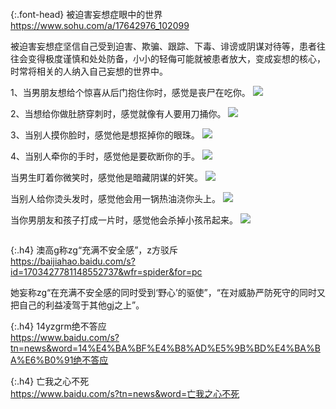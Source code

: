 ```note
```

{:.font-head}
被迫害妄想症眼中的世界
<br>[
https://www.sohu.com/a/17642976_102099
](
https://www.sohu.com/a/17642976_102099
)

被迫害妄想症坚信自己受到迫害、欺骗、跟踪、下毒、诽谤或阴谋对待等，患者往往会变得极度谨慎和处处防备，小小的轻侮可能就被患者放大，变成妄想的核心，时常将相关的人纳入自己妄想的世界中。

1、当男朋友想给个惊喜从后门抱住你时，感觉是丧尸在吃你。
![](http://photocdn.sohu.com/20150604/mp17642976_1433382300147_2.jpeg)

2、当想给你做肚脐穿刺时，感觉就像有人要用刀捅你。
![](http://photocdn.sohu.com/20150604/mp17642976_1433382300147_3_th.jpeg)

3、当别人摸你脸时，感觉他是想抠掉你的眼珠。
![](http://photocdn.sohu.com/20150604/mp17642976_1433382300147_4.jpeg)

4、当别人牵你的手时，感觉他是要砍断你的手。
![](http://photocdn.sohu.com/20150604/mp17642976_1433382300147_5.jpeg)

当男生盯着你微笑时，感觉他是暗藏阴谋的奸笑。
![](http://photocdn.sohu.com/20150604/mp17642976_1433382300147_6.jpeg)

当别人给你烫头发时，感觉他会用一锅热油浇你头上。
![](http://photocdn.sohu.com/20150604/mp17642976_1433382300147_7.jpeg)

当你男朋友和孩子打成一片时，感觉他会杀掉小孩吊起来。
![](http://photocdn.sohu.com/20150604/mp17642976_1433382300147_8.jpeg)

```tip
```

{:.h4}
澳高g称zg“充满不安全感”，z方驳斥
<br>[
https://baijiahao.baidu.com/s?id=1703427781148552737&wfr=spider&for=pc
](
https://baijiahao.baidu.com/s?id=1703427781148552737&wfr=spider&for=pc
)

她妄称zg“在充满不安全感的同时受到‘野心’的驱使”，“在对威胁严防死守的同时又把自己的利益凌驾于其他gj之上”。

{:.h4}
14yzgrm绝不答应
<br>[
https://www.baidu.com/s?tn=news&word=14%E4%BA%BF%E4%B8%AD%E5%9B%BD%E4%BA%BA%E6%B0%91绝不答应
](
https://www.baidu.com/s?tn=news&word=14%E4%BA%BF%E4%B8%AD%E5%9B%BD%E4%BA%BA%E6%B0%91绝不答应
)

{:.h4}
亡我之心不死
<br>[
https://www.baidu.com/s?tn=news&word=亡我之心不死
](
https://www.baidu.com/s?tn=news&word=亡我之心不死
)

